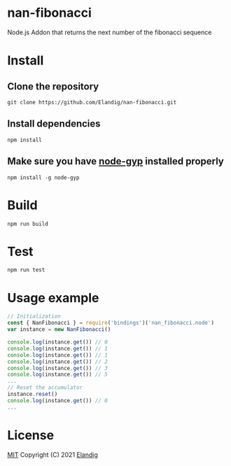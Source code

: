 # nan-fibonacci
Node.js Addon that returns the next number of the fibonacci sequence

# Install

## Clone the repository
```
git clone https://github.com/Elandig/nan-fibonacci.git
```

## Install dependencies
```
npm install
```

## Make sure you have [node-gyp](https://github.com/nodejs/node-gyp#installation) installed properly
```
npm install -g node-gyp
```


# Build
```
npm run build
```

# Test
```
npm run test
```


# Usage example
```javascript
// Initialization
const { NanFibonacci } = require('bindings')('nan_fibonacci.node')
var instance = new NanFibonacci()

console.log(instance.get()) // 0
console.log(instance.get()) // 1
console.log(instance.get()) // 1
console.log(instance.get()) // 2
console.log(instance.get()) // 3
console.log(instance.get()) // 5
...
// Reset the accumulator
instance.reset()
console.log(instance.get()) // 0
...
```

# License
[MIT](https://github.com/Elandig/electron-react-spa/blob/main/LICENSE) Copyright (C) 2021 [Elandig](https://github.com/Elandig)
